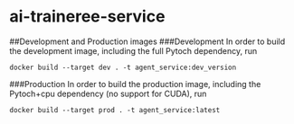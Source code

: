 # ai-traineree-service
##Development and Production images
###Development
In order to build the development image, including the full Pytoch dependency, run
```
docker build --target dev . -t agent_service:dev_version
```

###Production
In order to build the production image, including the Pytoch+cpu dependency (no support for CUDA), run
```
docker build --target prod . -t agent_service:latest
```

